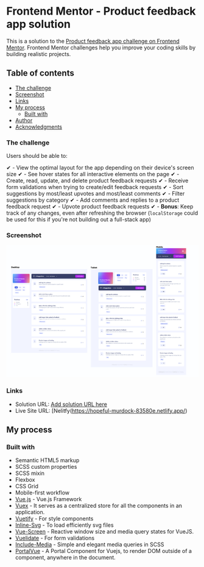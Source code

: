 # Frontend Mentor - Product feedback app solution

This is a solution to the [Product feedback app challenge on Frontend Mentor](https://www.frontendmentor.io/challenges/product-feedback-app-wbvUYqjR6). Frontend Mentor challenges help you improve your coding skills by building realistic projects.

## Table of contents

- [The challenge](#the-challenge)
- [Screenshot](#screenshot)
- [Links](#links)
- [My process](#my-process)
  - [Built with](#built-with)
- [Author](#author)
- [Acknowledgments](#acknowledgments)

### The challenge

Users should be able to:

✔ - View the optimal layout for the app depending on their device's screen size
✔ - See hover states for all interactive elements on the page
✔ - Create, read, update, and delete product feedback requests
✔ - Receive form validations when trying to create/edit feedback requests
✔ - Sort suggestions by most/least upvotes and most/least comments
✔ - Filter suggestions by category
✔ - Add comments and replies to a product feedback request
✔ - Upvote product feedback requests
✔ - **Bonus**: Keep track of any changes, even after refreshing the browser (`localStorage` could be used for this if you're not building out a full-stack app)

### Screenshot

![](./screenshot.jpg)

### Links

- Solution URL: [Add solution URL here](https://your-solution-url.com)
- Live Site URL: [Nelitfy(https://hopeful-murdock-83580e.netlify.app/)

## My process

### Built with

- Semantic HTML5 markup
- SCSS custom properties
- SCSS mixin
- Flexbox
- CSS Grid
- Mobile-first workflow
- [Vue.js](https://vuejs.org/) - Vue.js Framework
- [Vuex](https://vuex.vuejs.org/) - It serves as a centralized store for all the components in an application.
- [Vuetify](https://vuetifyjs.com/en/) - For style components
- [Inline-Svg](https://github.com/shrpne/vue-inline-svg) - To load efficiently svg files
- [Vue-Screen](https://github.com/reegodev/vue-screen) - Reactive window size and media query states for VueJS.
- [Vuelidate](https://vuelidate.js.org/) - For form validations
- [Include-Media](https://github.com/eduardoboucas/include-media) - Simple and elegant media queries in SCSS
- [PortalVue](https://github.com/LinusBorg/portal-vue) - A Portal Component for Vuejs, to render DOM outside of a component, anywhere in the document.
